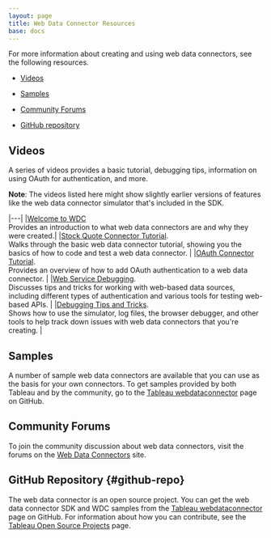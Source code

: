 ```yaml
---
layout: page
title: Web Data Connector Resources
base: docs
---
```


For more information about creating and using web data connectors, see
the following resources.

-   [Videos](#videos)

-   [Samples](#samples)

-   [Community Forums](#community-forums)

-   [GitHub repository](#github-repo)

Videos
------

A series of videos provides a basic tutorial, debugging tips,
information on using OAuth for authentication, and more.

**Note**: The videos listed here might show slightly earlier versions of
features like the web data connector simulator that's included in the
SDK.

|---|
|[Welcome to WDC](https://youtu.be/og6p8BI4-Cw?list=PL_qx68DwhYA8E80s9JOnQzzPkX7sWK-pl) <br /> Provides an introduction to what web data connectors are and why they were created.|
|[Stock Quote Connector Tutorial](https://youtu.be/gZR30x0fhbw?list=PL_qx68DwhYA8E80s9JOnQzzPkX7isWK-pl). <br /> Walks through the basic web data connector tutorial, showing you the basics of how to code and test a web data connector. |
|[OAuth Connector Tutorial](https://youtu.be/l4zX8zm_UWQ?list=PL_qx68DwhYA8E80s9JOnQzzPkX7sWK-pl). <br /> Provides an overview of how to add OAuth authentication to a web data connector. | 
|[Web Service Debugging](https://youtu.be/E12DinccmJc?list=PL_qx68DwhYA8E80s9JOnQzzPkX7sWK-pl). <br /> Discusses tips and tricks for working with web-based data sources, including different types of authentication and various tools for testing web-based APIs. |
|[Debugging Tips and Tricks](https://youtu.be/RIVIh-btZh4?list=PL_qx68DwhYA8E80s9JOnQzzPkX7sWK-pl). <br /> Shows how to use the simulator, log files, the browser debugger, and other tools to help track down issues with web data connectors that you're creating. |


Samples
-------

A number of sample web data connectors are available that you can use as
the basis for your own connectors. To get samples provided by both
Tableau and by the community, go to the [Tableau
webdataconnector](https://github.com/tableau/webdataconnector) page on
GitHub.

Community Forums
----------------

To join the community discussion about web data connectors, visit the
forums on the [Web Data
Connectors](http://community.tableau.com/community/developers/web-data-connectors/content)
site.

GitHub Repository {#github-repo}
-----------------

The web data connector is an open source project. You can get the web
data connector SDK and WDC samples from the [Tableau
webdataconnector](https://github.com/tableau/webdataconnector) page on
GitHub. For information about how you can contribute, see the [Tableau
Open Source Projects](https://tableau.github.io/) page.
